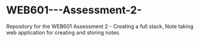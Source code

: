 # WEB601---Assessment-2-
Repository for the WEB601 Assessment 2 - Creating a full stack, Note taking web application for creating and storing notes.  
